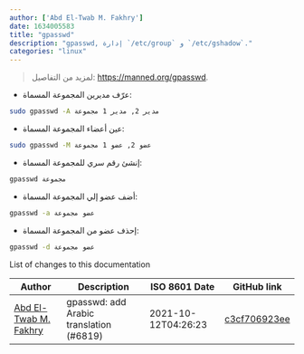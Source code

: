 ```yaml
---
author: ['Abd El-Twab M. Fakhry']
date: 1634005583
title: "gpasswd"
description: "gpasswd, إدارة `/etc/group` و `/etc/gshadow`."
categories: "linux"
---
```

> لمزيد من التفاصيل: <https://manned.org/gpasswd>.

- عرّف مديرين المجموعة المسماة:

```bash
sudo gpasswd -A مدير 2, مدير 1 مجموعة
```

- عين أعضاء المجموعة المسماة:

```bash
sudo gpasswd -M عضو 2, عضو 1 مجموعة
```

- إنشئ رقم سري للمجموعة المسماة:

```bash
gpasswd مجموعة
```

- أضف عضو إلي المجموعة المسماة:

```bash
gpasswd -a عضو مجموعة
```

- إحذف عضو من المجموعة المسماة:

```bash
gpasswd -d عضو مجموعة
```
List of changes to this documentation


Author | Description | ISO 8601 Date | GitHub link
------|-----|-----|-----
[Abd El-Twab M. Fakhry](mailto:55063723+AbdeltwabMF@users.noreply.github.com) | gpasswd: add Arabic translation (#6819) | 2021-10-12T04:26:23 | [c3cf706923ee](https://github.com/tldr-pages/tldr/commit/c3cf706923ee0d9243d51c81a1091f6ccb906893)

